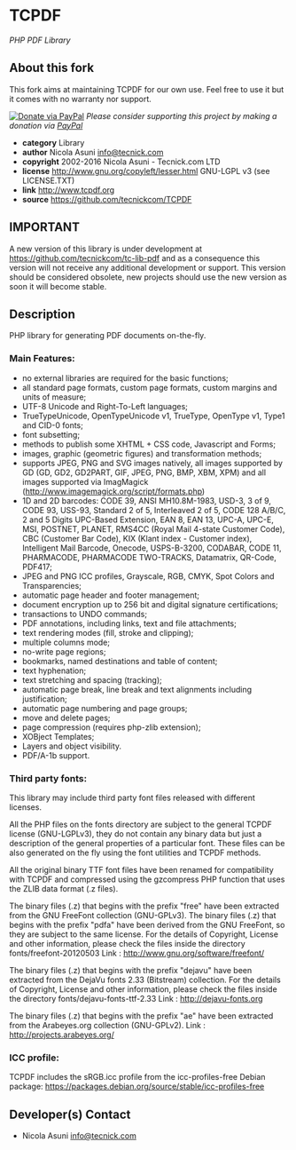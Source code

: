 # TCPDF
*PHP PDF Library*

## About this fork

This fork aims at maintaining TCPDF for our own use. Feel free to use it but it comes with no warranty nor support.

[![Donate via PayPal](https://img.shields.io/badge/donate-paypal-87ceeb.svg)](https://www.paypal.com/cgi-bin/webscr?cmd=_donations&currency_code=GBP&business=paypal@tecnick.com&item_name=donation%20for%20TCPDF%20project)
*Please consider supporting this project by making a donation via [PayPal](https://www.paypal.com/cgi-bin/webscr?cmd=_donations&currency_code=GBP&business=paypal@tecnick.com&item_name=donation%20for%20TCPDF%20project)*

* **category**    Library
* **author**      Nicola Asuni <info@tecnick.com>
* **copyright**   2002-2016 Nicola Asuni - Tecnick.com LTD
* **license**     http://www.gnu.org/copyleft/lesser.html GNU-LGPL v3 (see LICENSE.TXT)
* **link**        http://www.tcpdf.org
* **source**      https://github.com/tecnickcom/TCPDF


## IMPORTANT
A new version of this library is under development at https://github.com/tecnickcom/tc-lib-pdf and as a consequence this version will not receive any additional development or support.
This version should be considered obsolete, new projects should use the new version as soon it will become stable.



## Description

PHP library for generating PDF documents on-the-fly.

### Main Features:
* no external libraries are required for the basic functions;
* all standard page formats, custom page formats, custom margins and units of measure;
* UTF-8 Unicode and Right-To-Left languages;
* TrueTypeUnicode, OpenTypeUnicode v1, TrueType, OpenType v1, Type1 and CID-0 fonts;
* font subsetting;
* methods to publish some XHTML + CSS code, Javascript and Forms;
* images, graphic (geometric figures) and transformation methods;
* supports JPEG, PNG and SVG images natively, all images supported by GD (GD, GD2, GD2PART, GIF, JPEG, PNG, BMP, XBM, XPM) and all images supported via ImagMagick (http://www.imagemagick.org/script/formats.php)
* 1D and 2D barcodes: CODE 39, ANSI MH10.8M-1983, USD-3, 3 of 9, CODE 93, USS-93, Standard 2 of 5, Interleaved 2 of 5, CODE 128 A/B/C, 2 and 5 Digits UPC-Based Extension, EAN 8, EAN 13, UPC-A, UPC-E, MSI, POSTNET, PLANET, RMS4CC (Royal Mail 4-state Customer Code), CBC (Customer Bar Code), KIX (Klant index - Customer index), Intelligent Mail Barcode, Onecode, USPS-B-3200, CODABAR, CODE 11, PHARMACODE, PHARMACODE TWO-TRACKS, Datamatrix, QR-Code, PDF417;
* JPEG and PNG ICC profiles, Grayscale, RGB, CMYK, Spot Colors and Transparencies;
* automatic page header and footer management;
* document encryption up to 256 bit and digital signature certifications;
* transactions to UNDO commands;
* PDF annotations, including links, text and file attachments;
* text rendering modes (fill, stroke and clipping);
* multiple columns mode;
* no-write page regions;
* bookmarks, named destinations and table of content;
* text hyphenation;
* text stretching and spacing (tracking);
* automatic page break, line break and text alignments including justification;
* automatic page numbering and page groups;
* move and delete pages;
* page compression (requires php-zlib extension);
* XOBject Templates;
* Layers and object visibility.
* PDF/A-1b support.

### Third party fonts:

This library may include third party font files released with different licenses.

All the PHP files on the fonts directory are subject to the general TCPDF license (GNU-LGPLv3),
they do not contain any binary data but just a description of the general properties of a particular font.
These files can be also generated on the fly using the font utilities and TCPDF methods.

All the original binary TTF font files have been renamed for compatibility with TCPDF and compressed using the gzcompress PHP function that uses the ZLIB data format (.z files).

The binary files (.z) that begins with the prefix "free" have been extracted from the GNU FreeFont collection (GNU-GPLv3).
The binary files (.z) that begins with the prefix "pdfa" have been derived from the GNU FreeFont, so they are subject to the same license.
For the details of Copyright, License and other information, please check the files inside the directory fonts/freefont-20120503
Link : http://www.gnu.org/software/freefont/

The binary files (.z) that begins with the prefix "dejavu" have been extracted from the DejaVu fonts 2.33 (Bitstream) collection.
For the details of Copyright, License and other information, please check the files inside the directory fonts/dejavu-fonts-ttf-2.33
Link : http://dejavu-fonts.org

The binary files (.z) that begins with the prefix "ae" have been extracted from the Arabeyes.org collection (GNU-GPLv2).
Link : http://projects.arabeyes.org/

### ICC profile:

TCPDF includes the sRGB.icc profile from the icc-profiles-free Debian package:
https://packages.debian.org/source/stable/icc-profiles-free


## Developer(s) Contact

* Nicola Asuni <info@tecnick.com>
